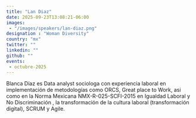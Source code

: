 ```yaml
---
title: "Lan Diaz"
date: 2025-09-23T13:08:21-06:00
images: 
 - "/images/speakers/lan-diaz.png"
designation : "Woman Diversity"
country: "mx"
twitter: ""
linkedin: ""
github: ""
events: 
 - octubre-2025
---
```


Blanca Díaz es Data analyst sociologa con experiencia laboral en implementación de  metodologías como ORCS, Great place to Work, asi como en la Norma Mexicana NMX-R-025-SCFI-2015 en Igualdad Laboral y No Discriminación , la transformación de la cultura laboral (transformación digital), SCRUM y Agile.